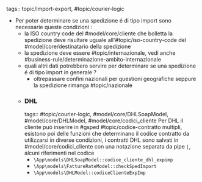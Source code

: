 tags:: topic/import-export, #topic/courier-logic

- Per poter determinare se una spedizione é di tipo import sono necessarie queste condizioni :
	- la ISO country code del #model/core/cliente che bolletta la spedizione deve risultare uguale all'#topic/iso-country-code  del #model/core/destinatario della spedizione
	- la spedizione deve essere #topic/internazionale, vedi anche #business-rule/determinazione-ambito-internazionale
	- quali altri dati potrebbero servire per determinare se una spedizione é di tipo import in generale ?
		- oltrepassare confini nazionali per questioni geografiche seppure la spedizione rimanga #topic/nazionale
	- ### DHL
	  tags:: #topic/courier-logic, #model/core/DHLSoapModel, #model/core/DHLModel, #model/core/codici_cliente 
	  Per DHL il cliente puó inserire in #gsped #topic/codice-contratto multipli, esistono poi delle funzioni che determinano il codice contratto da utilizzarsi in diverse condizioni, i contratti DHL sono salvati in #model/core/codici_cliente con una notazione separata da pipe `|`, alcuni riferimenti nel codice
		- `\App\models\DHLSoapModel::codice_cliente_dhl_expimp`
		- `\App\models\FattureRateModel::checkSpedImport`
		- `\App\models\DHLModel::codiceClienteExpImp`